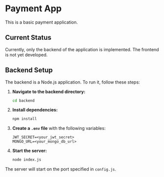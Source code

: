 # Payment App

This is a basic payment application.

## Current Status

Currently, only the backend of the application is implemented. The frontend is not yet developed.

## Backend Setup

The backend is a Node.js application. To run it, follow these steps:

1.  **Navigate to the backend directory:**
    ```bash
    cd backend
    ```

2.  **Install dependencies:**
    ```bash
    npm install
    ```

3.  **Create a `.env` file** with the following variables:
    ```
    JWT_SECRET=<your_jwt_secret>
    MONGO_URL=<your_mongo_db_url>
    ```

4.  **Start the server:**
    ```bash
    node index.js
    ```

The server will start on the port specified in `config.js`.
